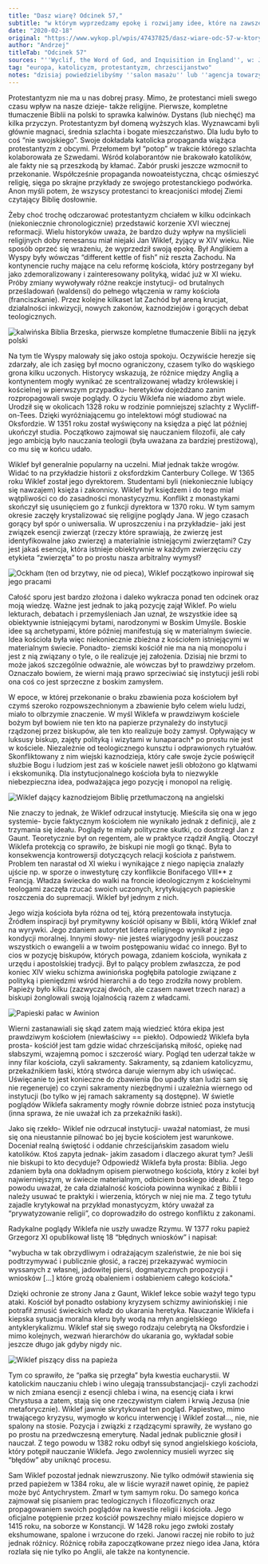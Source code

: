 ```yaml
---
title: "Dasz wiarę? Odcinek 57,"
subtitle: "w którym wyprzedzamy epokę i rozwijamy idee, które na zawsze zmienią świat."
date: "2020-02-18"
original: "https://www.wykop.pl/wpis/47437825/dasz-wiare-odc-57-w-ktorym-wyprzedzamy-epoke-i-roz/"
author: "Andrzej"
titleTab: "Odcinek 57"
sources: "''Wyclif, the Word of God, and Inquisition in England'', w: Jennifer Kolpacoff Dean, ''A History of Medieval Heresy and Inquisition''"
tag: "europa, katolicyzm, protestantyzm, chrzescijanstwo"
notes: "dzisiaj powiedzielibyśmy ''salon masażu'' lub ''agencja towarzyska''   Bonifacy w bulli Unam Sanctam napisał: ''We declare, we proclaim, we define that it is absolutely necessary for salvation that every human creature be subject to the Roman Pontiff.''"
---
```


Protestantyzm nie ma u nas dobrej prasy. Mimo, że protestanci mieli swego czasu wpływ na nasze dzieje- także religijne. Pierwsze, kompletne tłumaczenie Biblii na polski to sprawka kalwinów. Dystans (lub niechęć) ma kilka przyczyn. Protestantyzm był domeną wyższych klas. Wyznawcami byli głównie magnaci, średnia szlachta i bogate mieszczaństwo. Dla ludu było to coś “nie swojskiego”. Swoje dokładała katolicka propaganda wiążąca protestantyzm z obcymi. Przełomem był “potop” w trakcie którego szlachta kolaborowała ze Szwedami. Wśród kolaborantów nie brakowało katolików, ale fakty nie są przeszkodą by kłamać. Zabór pruski jeszcze wzmocnił to przekonanie. Współcześnie propaganda nowoateistyczna, chcąc ośmieszyć religię, sięga po skrajne przykłady ze swojego protestanckiego podwórka. Anon myśli potem, że wszyscy protestanci to kreacjoniści młodej Ziemi czytający Biblię dosłownie.

Żeby choć trochę odczarować protestantyzm chciałem w kilku odcinkach (niekoniecznie chronologicznie) przedstawić korzenie XVI wiecznej reformacji. Wielu historyków uważa, że bardzo duży wpływ na myślicieli religijnych doby renesansu miał niejaki Jan Wiklef, żyjący w XIV wieku. Nie sposób oprzeć się wrażeniu, że wyprzedził swoją epokę. Był Anglikiem a Wyspy były wówczas “different kettle of fish” niż reszta Zachodu. Na kontynencie ruchy mające na celu reformę kościoła, który postrzegany był jako zdemoralizowany i zainteresowany polityką, widać już w XI wieku. Próby zmiany wywoływały różne reakcje instytucji- od brutalnych prześladowań (waldensi) do pełnego włączenia w ramy kościoła (franciszkanie). Przez kolejne kilkaset lat Zachód był areną krucjat, działalności inkwizycji, nowych zakonów, kaznodziejów i gorących debat teologicznych.

![kalwińska Biblia Brzeska, pierwsze kompletne tłumaczenie Biblii na język polski](../images/odc57/brzegBible.jpg "kalwińska Biblia Brzeska, pierwsze kompletne tłumaczenie Biblii na język polski.")

Na tym tle Wyspy malowały się jako ostoja spokoju. Oczywiście herezje się zdarzały, ale ich zasięg był mocno ograniczony, czasem tylko do wąskiego grona kilku uczonych. Historycy wskazują, że różnice między Anglią a kontynentem mogły wynikać ze scentralizowanej władzy królewskiej i kościelnej w pierwszym przypadku- heretyków dojeżdżano zanim rozpropagowali swoje poglądy. O życiu Wiklefa nie wiadomo zbyt wiele. Urodził się w okolicach 1328 roku w rodzinie pomniejszej szlachty z Wycliff-on-Tees. Dzięki wyróżniającemu go intelektowi mógł studiować na Oksfordzie. W 1351 roku został wyświęcony na księdza a pięć lat później ukończył studia. Początkowo zajmował się nauczaniem filozofii, ale cały jego ambicją było nauczania teologii (była uważana za bardziej prestiżową), co mu się w końcu udało.

Wiklef był generalnie popularny na uczelni. Miał jednak także wrogów. Widać to na przykładzie historii z oksfordzkim Canterbury College. W 1365 roku Wiklef został jego dyrektorem. Studentami byli (niekoniecznie lubiący się nawzajem) księża i zakonnicy. Wiklef był księdzem i do tego miał wątpliwości co do zasadności monastycyzmu. Konflikt z monastykami skończył się usunięciem go z funkcji dyrektora w 1370 roku. W tym samym okresie zaczęły krystalizować się religijne poglądy Jana. W jego czasach gorący był spór o uniwersalia. W uproszczeniu i na przykładzie- jaki jest związek esencji zwierząt (rzeczy które sprawiają, że zwierzę jest identyfikowalne jako zwierzę) a materialnie istniejącymi zwierzętami? Czy jest jakaś esencja, która istnieje obiektywnie w każdym zwierzęciu czy etykieta “zwierzęta” to po prostu nasza arbitralny wymysł?

![Ockham (ten od brzytwy, nie od pieca), Wiklef początkowo inpirował się jego pracami](../images/odc57/okcham.jpg "Ockham (ten od brzytwy, nie od pieca), Wiklef początkowo inpirował się jego pracami.")

Całość sporu jest bardzo złożona i daleko wykracza ponad ten odcinek oraz moją wiedzę. Ważne jest jednak to jaką pozycję zajął Wiklef. Po wielu lekturach, debatach i przemyśleniach Jan uznał, że wszystkie idee są obiektywnie istniejącymi bytami, narodzonymi w Boskim Umyśle. Boskie idee są archetypami, które później manifestują się w materialnym świecie. Idea kościoła była więc niekoniecznie zbieżna z kościołem istniejącymi w materialnym świecie. Ponadto- ziemski kościół nie ma na nią monopolu i jest z nią związany o tyle, o ile realizuje jej założenia. Dzisiaj nie brzmi to może jakoś szczególnie odważnie, ale wówczas był to prawdziwy przełom. Oznaczało bowiem, że wierni mają prawo sprzeciwiać się instytucji jeśli robi ona coś co jest sprzeczne z boskim zamysłem.

W epoce, w której przekonanie o braku zbawienia poza kościołem był czymś szeroko rozpowszechnionym a zbawienie było celem wielu ludzi, miało to olbrzymie znaczenie. W myśl Wiklefa w prawdziwym kościele bożym był bowiem nie ten kto na papierze przynależy do instytucji rządzonej przez biskupów, ale ten kto realizuje boży zamysł. Opływający w luksusy biskup, zajęty polityką i wizytami w lunaparach* po prostu nie jest w kościele. Niezależnie od teologicznego kunsztu i odprawionych rytuałów. Skonfliktowany z nim wiejski kaznodzieja, który całe swoje życie poświęcił służbie Bogu i ludziom jest zaś w kościele nawet jeśli obłożono go klątwami i ekskomuniką. Dla instytucjonalnego kościoła była to niezwykle niebezpieczna idea, podważająca jego pozycję i monopol na religię.

![Wiklef dający kaznodziejom Biblię przetłumaczoną na angielski](../images/odc57/wyclife.jpg "Wiklef dający kaznodziejom Biblię przetłumaczoną na angielski.")

Nie znaczy to jednak, że Wiklef odrzucał instytucję. Mieściła się ona w jego systemie- bycie faktycznym kościołem nie wynikało jednak z definicji, ale z trzymania się ideału. Poglądy te miały polityczne skutki, co dostrzegł Jan z Gaunt. Teoretycznie był on regentem, ale w praktyce rządził Anglią. Otoczył Wiklefa protekcją co sprawiło, że biskupi nie mogli go tknąć. Była to konsekwencja kontrowersji dotyczących relacji kościoła z państwem. Problem ten narastał od XI wieku i wynikające z niego napięcia znalazły ujście np. w sporze o inwestyturę czy konflikcie Bonifacego VIII** z Francją. Władza świecka do walki na froncie ideologicznym z kościelnymi teologami zaczęła rzucać swoich uczonych, krytykujących papieskie roszczenia do supremacji. Wiklef był jednym z nich.

Jego wizja kościoła była różna od tej, którą prezentowała instytucja. Źródłem inspiracji był prymitywny kościół opisany w Biblii, którą Wiklef znał na wyrywki. Jego zdaniem autorytet lidera religijnego wynikał z jego kondycji moralnej. Innymi słowy- nie jesteś wiarygodny jeśli pouczasz wszystkich o ewangelii a w twoim postępowaniu widać co innego. Był to cios w pozycję biskupów, których powaga, zdaniem kościoła, wynikała z urzędu i apostolskiej tradycji. Był to palący problem zwłaszcza, że pod koniec XIV wieku schizma awiniońska pogłębiła patologie związane z polityką i pieniędzmi wśród hierarchii a do tego zrodziła nowy problem. Papieży było kilku (zazwyczaj dwóch, ale czasem nawet trzech naraz) a biskupi żonglowali swoją lojalnością razem z władcami.

![Papieski pałac w Awinion](../images/odc57/palacePope.jpg "Papieski pałac w Awinion.")

Wierni zastanawiali się skąd zatem mają wiedzieć która ekipa jest prawdziwym kościołem (niewłaściwy == piekło). Odpowiedź Wiklefa była prosta- kościół jest tam gdzie widać chrześcijańską miłość, opiekę nad słabszymi, wzajemną pomoc i szczerość wiary. Pogląd ten uderzał także w inny filar kościoła, czyli sakramenty. Sakramenty, są zdaniem katolicyzmu, przekaźnikiem łaski, którą stwórca daruje wiernym aby ich uświęcać. Uświęcanie to jest konieczne do zbawienia (bo upadły stan ludzi sam się nie regeneruje) co czyni sakramenty niezbędnymi i uzależnia wiernego od instytucji (bo tylko w jej ramach sakramenty są dostępne). W świetle poglądów Wiklefa sakramenty mogły równie dobrze istnieć poza instytucją (inna sprawa, że nie uważał ich za przekaźniki łaski).

Jako się rzekło- Wiklef nie odrzucał instytucji- uważał natomiast, że musi się ona nieustannie pilnować bo jej bycie kościołem jest warunkowe. Doceniał realną świętość i oddanie chrześcijańskim zasadom wielu katolików. Ktoś zapyta jednak- jakim zasadom i dlaczego akurat tym? Jeśli nie biskupi to kto decyduje? Odpowiedź Wiklefa była prosta: Biblia. Jego zdaniem była ona dokładnym opisem pierwotnego kościoła, który z kolei był najwierniejszym, w świecie materialnym, odbiciem boskiego ideału. Z tego powodu uważał, że cała działalność kościoła powinna wynikać z Biblii i należy usuwać te praktyki i wierzenia, których w niej nie ma. Z tego tytułu zajadle krytykował na przykład monastycyzm, który uważał za “prywatyzowanie religii”, co doprowadziło do ostrego konfliktu z zakonami.

Radykalne poglądy Wiklefa nie uszły uwadze Rzymu. W 1377 roku papież Grzegorz XI opublikował listę 18 “błędnych wniosków” i napisał:

"wybucha w tak obrzydliwym i odrażającym szaleństwie, że nie boi się podtrzymywać i publicznie głosić, a raczej przekazywać wymiocin wyssanych z własnej, jadowitej piersi, dogmatycznych propozycji i wniosków [...] które grożą obaleniem i osłabieniem całego kościoła."

Dzięki ochronie ze strony Jana z Gaunt, Wiklef lekce sobie ważył tego typu ataki. Kościół był ponadto osłabiony kryzysem schizmy awiniońskiej i nie potrafił zmusić świeckich władz do ukarania heretyka. Nauczanie Wiklefa i kiepska sytuacja moralna kleru były wodą na młyn angielskiego antyklerykalizmu. Wiklef stał się swego rodzaju celebrytą na Oksfordzie i mimo kolejnych, wezwań hierarchów do ukarania go, wykładał sobie jeszcze długo jak gdyby nigdy nic.

![Wiklef piszący diss na papieża](../images/odc57/wyclifeDiss.jpg "Wiklef piszący diss na papieża.")

Tym co sprawiło, że “pałka się przegła” była kwestia eucharystii. W katolickim nauczaniu chleb i wino ulegają transsubstancjacji- czyli zachodzi w nich zmiana esencji z esencji chleba i wina, na esencję ciała i krwi Chrystusa a zatem, stają się one rzeczywistym ciałem i krwią Jezusa (nie metaforycznie). Wiklef jawnie skrytykował ten pogląd. Papiestwo, mimo trwającego kryzysu, wymogło w końcu interwencję i Wiklef został..., nie, nie spalony na stosie. Pozycja i związki z rządzącymi sprawiły, że wysłano go po prostu na przedwczesną emeryturę. Nadal jednak publicznie głosił i nauczał. Z tego powodu w 1382 roku odbył się synod angielskiego kościoła, który potępił nauczanie Wiklefa. Jego zwolennicy musieli wyrzec się “błędów” aby uniknąć procesu.

Sam Wiklef pozostał jednak niewzruszony. Nie tylko odmówił stawienia się przed papieżem w 1384 roku, ale w liście wyraził nawet opinię, że papież może być Antychrystem. Zmarł w tym samym roku. Do samego końca zajmował się pisaniem prac teologicznych i filozoficznych oraz propagowaniem swoich poglądów na kwestie religii i kościoła. Jego oficjalne potępienie przez kościół powszechny miało miejsce dopiero w 1415 roku, na soborze w Konstancji. W 1428 roku jego zwłoki zostały ekshumowane, spalone i wrzucone do rzeki. Janowi raczej nie robiło to już jednak różnicy. Różnicę robiła zapoczątkowane przez niego idea Jana, która rozlała się nie tylko po Anglii, ale także na kontynencie.
